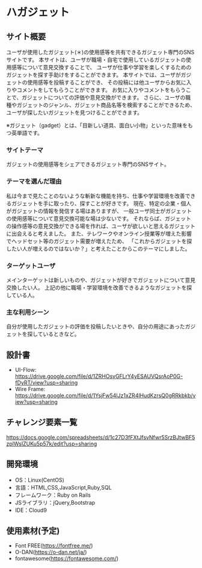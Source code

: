 # ハガジェット

## サイト概要
ユーザが使用したガジェット(＊)の使用感等を共有できるガジェット専門のSNSサイトです。
本サイトは、ユーザが職場・自宅で使用しているガジェットの使用感等について意見交換することで、
ユーザが仕事や学習を楽しくするためのガジェットを探す手助けをすることができます。
本サイトでは、ユーザがガジェットの使用感等を投稿することができ、
その投稿には他ユーザからお気に入りやコメントをしてもらうことができます。
お気に入りやコメントをもらうことで、ガジェットについての評価や意見交換ができます。
さらに、ユーザの職種やガジェットのジャンル、ガジェット商品名等を検索することができるため、
ユーザが探したいガジェットを見つけることができます。

※ガジェット（gadget）とは、「目新しい道具、面白い小物」といった意味をもつ英単語です。

### サイトテーマ
ガジェットの使用感等をシェアできるガジェット専門のSNSサイト。

### テーマを選んだ理由
私は今まで見たことのないような斬新な機能を持ち、仕事や学習環境を改善できるガジェットを手に取ったり、探すことが好きです。
現在、特定の企業・個人がガジェットの情報を発信する場はありますが、
一般ユーザ同士がガジェットの使用感等について意見交換可能な場は少ないです。
それならば、ガジェットの操作感等の意見交換ができる場を作れば、ユーザが欲しいと思えるガジェットに出会えると考えました。
また、テレワークやオンライン授業等が増えた影響でヘッドセット等のガジェット需要が増えたため、
「これからガジェットを探したい人が増えるのではないか？」と考えたことからこのテーマにしました。

### ターゲットユーザ
メインターゲットは新しいものや、ガジェットが好きでガジェットについて意見交換したい人。
上記の他に職場・学習環境を改善できるようなガジェットを探している人。

### 主な利用シーン
自分が使用したガジェットの評価を投稿したいときや、自分の用途にあったガジェットを探しているときなど。


## 設計書
- UI-Flow:
https://drive.google.com/file/d/1ZRHOsvGFLrY4yESAUVQsrAoP0G-fDyRT/view?usp=sharing
- Wire Frame:
https://drive.google.com/file/d/1YsjFw54lJz1xZR4lHudKzrsQ0gRRkbkb/view?usp=sharing

## チャレンジ要素一覧
https://docs.google.com/spreadsheets/d/1c27D3fFXtJfsvNfwr5SrzBJtwBF5zplWsIZUKu5p57k/edit?usp=sharing

## 開発環境
- OS：Linux(CentOS)
- 言語：HTML,CSS,JavaScript,Ruby,SQL
- フレームワーク：Ruby on Rails
- JSライブラリ：jQuery,Bootstrap
- IDE：Cloud9

## 使用素材(予定)
- Font FREE(https://fontfree.me/)
- O-DAN(https://o-dan.net/ja/)
- fontawesome(https://fontawesome.com/)
